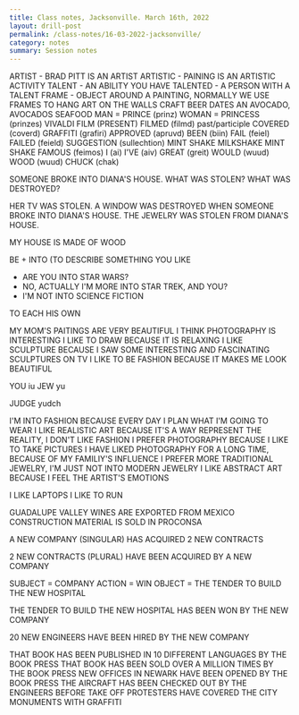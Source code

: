 ```yaml
---
title: Class notes, Jacksonville. March 16th, 2022
layout: drill-post
permalink: /class-notes/16-03-2022-jacksonville/
category: notes
summary: Session notes
---
```


ARTIST - BRAD PITT IS AN ARTIST
ARTISTIC - PAINING IS AN ARTISTIC ACTIVITY
TALENT - AN ABILITY YOU HAVE
TALENTED - A PERSON WITH A TALENT
FRAME - OBJECT AROUND A PAINTING, NORMALLY WE USE FRAMES TO HANG ART ON THE WALLS
CRAFT BEER
DATES
AN AVOCADO, AVOCADOS
SEAFOOD
MAN = PRINCE (prinz)
WOMAN = PRINCESS (prinzes)
VIVALDI
FILM (PRESENT)
FILMED (filmd) past/participle
COVERED (coverd)
GRAFFITI (grafiri)
APPROVED (apruvd)
BEEN (biin)
FAIL (feiel)
FAILED (feield)
SUGGESTION (sullechtion)
MINT
SHAKE
MILKSHAKE
MINT SHAKE
FAMOUS (feimos)
I (ai)
I'VE (aiv)
GREAT (greit)
WOULD (wuud)
WOOD (wuud)
CHUCK (chak)

SOMEONE BROKE  INTO DIANA'S HOUSE.
WHAT WAS STOLEN?
WHAT WAS DESTROYED?

HER TV WAS STOLEN.
A WINDOW WAS DESTROYED WHEN SOMEONE BROKE INTO DIANA'S HOUSE.
THE JEWELRY WAS STOLEN FROM DIANA'S HOUSE.

MY HOUSE IS MADE OF WOOD

BE + INTO (TO DESCRIBE SOMETHING YOU LIKE
- ARE YOU INTO STAR WARS?
- NO, ACTUALLY I'M MORE INTO STAR TREK, AND YOU?
- I'M NOT INTO SCIENCE FICTION

TO EACH HIS OWN

MY MOM'S PAITINGS ARE VERY BEAUTIFUL
I THINK PHOTOGRAPHY IS INTERESTING
I LIKE TO DRAW BECAUSE IT IS RELAXING
I LIKE SCULPTURE BECAUSE I SAW SOME INTERESTING AND FASCINATING SCULPTURES ON TV
I LIKE TO BE FASHION BECAUSE IT MAKES ME LOOK BEAUTIFUL

YOU iu
JEW yu

JUDGE yudch

I'M INTO FASHION BECAUSE EVERY DAY I PLAN WHAT I'M GOING TO WEAR
I LIKE REALISTIC ART BECAUSE IT'S A WAY REPRESENT THE REALITY, I DON'T LIKE FASHION
I PREFER PHOTOGRAPHY BECAUSE I LIKE TO TAKE PICTURES
I HAVE LIKED PHOTOGRAPHY FOR A LONG TIME, BECAUSE OF MY FAMILIY'S INFLUENCE
I PREFER MORE TRADITIONAL JEWELRY, I'M JUST NOT INTO MODERN JEWELRY
I LIKE ABSTRACT ART BECAUSE I FEEL THE ARTIST'S EMOTIONS

I LIKE LAPTOPS
I LIKE TO RUN

GUADALUPE VALLEY WINES ARE EXPORTED FROM MEXICO
CONSTRUCTION MATERIAL IS SOLD IN PROCONSA

A NEW COMPANY (SINGULAR)
HAS ACQUIRED 2 NEW CONTRACTS

2 NEW CONTRACTS (PLURAL)
HAVE BEEN ACQUIRED BY
A NEW COMPANY

SUBJECT = COMPANY
ACTION = WIN
OBJECT = THE TENDER TO BUILD THE NEW HOSPITAL

THE TENDER TO BUILD THE NEW HOSPITAL HAS BEEN WON BY THE NEW COMPANY

20 NEW ENGINEERS
HAVE BEEN HIRED
BY THE NEW COMPANY

THAT BOOK HAS BEEN PUBLISHED IN 10 DIFFERENT LANGUAGES BY THE BOOK PRESS
THAT BOOK HAS BEEN SOLD OVER A MILLION TIMES BY THE BOOK PRESS
NEW OFFICES IN NEWARK HAVE BEEN OPENED BY THE BOOK PRESS
THE AIRCRAFT HAS BEEN CHECKED OUT BY THE ENGINEERS BEFORE TAKE OFF
PROTESTERS HAVE COVERED THE CITY MONUMENTS WITH GRAFFITI
